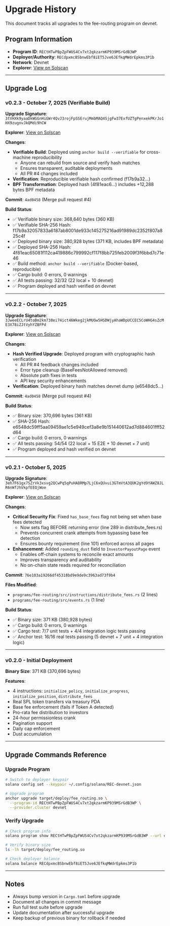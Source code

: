 # Upgrade History

This document tracks all upgrades to the fee-routing program on devnet.

## Program Information

- **Program ID**: `RECtHTwPBpZpFWUS4Cv7xt2qkzarmKP939MSrGdB3WP`
- **Deployer/Authority**: `RECdpxmc8SbnwEbf8iET5Jve6JEfkqMWdrEpkms3P1b`
- **Network**: Devnet
- **Explorer**: [View on Solscan](https://solscan.io/account/RECtHTwPBpZpFWUS4Cv7xt2qkzarmKP939MSrGdB3WP?cluster=devnet)

---

## Upgrade Log

### v0.2.3 - October 7, 2025 (Verifiable Build)

**Upgrade Signature**: `3tVHXk9yaaDkWGGnHiGWr4QvJ3rojFpSSErujMmbMAQ4SjgFw37ExfUZTgPenxekPKrJo1HX9zugnvJkQMdi9hCW`

**Explorer**: [View on Solscan](https://solscan.io/tx/3tVHXk9yaaDkWGGnHiGWr4QvJ3rojFpSSErujMmbMAQ4SjgFw37ExfUZTgPenxekPKrJo1HX9zugnvJkQMdi9hCW?cluster=devnet)

**Changes**:
- **Verifiable Build**: Deployed using `anchor build --verifiable` for cross-machine reproducibility
  - Anyone can rebuild from source and verify hash matches
  - Ensures transparent, auditable deployments
  - All PR #4 changes included
- **Verification**: Reproducible verifiable hash confirmed (f17b9a32...)
- **BPF Transformation**: Deployed hash (4f81eac6...) includes +12,288 bytes BPF metadata

**Commit**: `4ad0458` (Merge pull request #4)

**Build Status**:
- ✅ Verifiable binary size: 368,640 bytes (360 KB)
- ✅ Verifiable SHA-256 Hash: f17b9a32057833a6187ab8001de933c145275216ad91989dc2352f807a825c4f
- ✅ Deployed binary size: 380,928 bytes (371 KB, includes BPF metadata)
- ✅ Deployed SHA-256 Hash: 4f81eac65081f112ca419886c799992cf117f8bb725feb2009f3f6bbd7c71e46
- ✅ Build method: `anchor build --verifiable` (Docker-based, reproducible)
- ✅ Cargo build: 0 errors, 0 warnings
- ✅ All tests passing: 32/32 (22 local + 10 devnet)
- ✅ Program deployed and hash verified on devnet

---

### v0.2.2 - October 7, 2025

**Upgrade Signature**: `3JweeECLrU4toBm2km738ei74ict46Wkeg2jkMUGw5HSDWjyAhaWDpUCCEC5CoWHG4sZcME3X78iZJtVyhYZBFPd`

**Explorer**: [View on Solscan](https://solscan.io/tx/3JweeECLrU4toBm2km738ei74ict46Wkeg2jkMUGw5HSDWjyAhaWDpUCCEC5CoWHG4sZcME3X78iZJtVyhYZBFPd?cluster=devnet)

**Changes**:
- **Hash Verified Upgrade**: Deployed program with cryptographic hash verification
  - All PR #4 feedback changes included
  - Error type cleanup (BaseFeesNotAllowed removed)
  - Absolute path fixes in tests
  - API key security enhancements
- **Verification**: Deployed binary hash matches devnet dump (e6548dc5...)

**Commit**: `4ad0458` (Merge pull request #4)

**Build Status**:
- ✅ Binary size: 370,696 bytes (361 KB)
- ✅ SHA-256 Hash: e6548dc59ff5aa09459ae1c5e949cef3a8e9b151440612ad7d884601fff52d64
- ✅ Cargo build: 0 errors, 0 warnings
- ✅ All tests passing: 54/54 (22 local + 15 E2E + 10 devnet + 7 unit)
- ✅ Program deployed and hash verified on devnet

---

### v0.2.1 - October 5, 2025

**Upgrade Signature**: `3eh7F61gx7SZrVk3xsvg2QCwPq5qPuHA8RMp7LjC6xQUvui3GTmVtA3QUK2gYd9YAWZ8JLR6nWfJhVkpfEEQjWoe`

**Explorer**: [View on Solscan](https://solscan.io/tx/3eh7F61gx7SZrVk3xsvg2QCwPq5qPuHA8RMp7LjC6xQUvui3GTmVtA3QUK2gYd9YAWZ8JLR6nWfJhVkpfEEQjWoe?cluster=devnet)

**Changes**:
- **Critical Security Fix**: Fixed `has_base_fees` flag not being set when base fees detected
  - Now sets flag BEFORE returning error (line 289 in distribute_fees.rs)
  - Prevents concurrent crank attempts from bypassing base fee detection
  - Ensures bounty requirement (line 101) enforced across all pages
- **Enhancement**: Added `rounding_dust` field to `InvestorPayoutPage` event
  - Enables off-chain systems to reconcile exact amounts
  - Improves transparency and auditability
  - No on-chain state reads required for reconciliation

**Commit**: `76e103a19266df45318bd9e9de9c3963ad73f9b4`

**Files Modified**:
- `programs/fee-routing/src/instructions/distribute_fees.rs` (2 lines)
- `programs/fee-routing/src/events.rs` (1 line)

**Build Status**:
- ✅ Binary size: 371 KB (380,928 bytes)
- ✅ Cargo build: 0 errors, 0 warnings
- ✅ Cargo test: 7/7 unit tests + 4/4 integration logic tests passing
- ✅ Anchor test: 16/16 real tests passing (5 devnet + 7 unit + 4 integration logic)

---

### v0.2.0 - Initial Deployment

**Binary Size**: 371 KB (370,696 bytes)

**Features**:
- 4 instructions: `initialize_policy`, `initialize_progress`, `initialize_position`, `distribute_fees`
- Real SPL token transfers via treasury PDA
- Base fee enforcement (fails if Token A detected)
- Pro-rata fee distribution to investors
- 24-hour permissionless crank
- Pagination support
- Daily cap enforcement
- Dust accumulation

---

## Upgrade Commands Reference

### Upgrade Program

```bash
# Switch to deployer keypair
solana config set --keypair ~/.config/solana/REC-devnet.json

# Upgrade program
anchor upgrade target/deploy/fee_routing.so \
  --program-id RECtHTwPBpZpFWUS4Cv7xt2qkzarmKP939MSrGdB3WP \
  --provider.cluster devnet
```

### Verify Upgrade

```bash
# Check program info
solana program show RECtHTwPBpZpFWUS4Cv7xt2qkzarmKP939MSrGdB3WP --url devnet

# Verify binary size
ls -lh target/deploy/fee_routing.so

# Check deployer balance
solana balance RECdpxmc8SbnwEbf8iET5Jve6JEfkqMWdrEpkms3P1b
```

---

## Notes

- Always bump version in `Cargo.toml` before upgrade
- Document all changes in commit message
- Run full test suite before upgrade
- Update documentation after successful upgrade
- Keep backup of previous binary for rollback if needed
